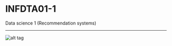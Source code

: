 # INFDTA01-1
Data science 1 (Recommendation systems)

------------------

![alt tag](https://travis-ci.org/sanderdewinter/INFDTA01-1.svg?branch=master)
